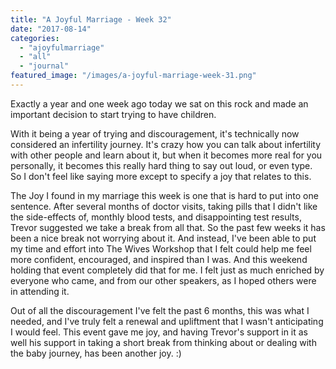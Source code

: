 ```yaml
---
title: "A Joyful Marriage - Week 32"
date: "2017-08-14"
categories: 
  - "ajoyfulmarriage"
  - "all"
  - "journal"
featured_image: "/images/a-joyful-marriage-week-31.png"
---
```


Exactly a year and one week ago today we sat on this rock and made an important decision to start trying to have children.

With it being a year of trying and discouragement, it's technically now considered an infertility journey. It's crazy how you can talk about infertility with other people and learn about it, but when it becomes more real for you personally, it becomes this really hard thing to say out loud, or even type. So I don't feel like saying more except to specify a joy that relates to this.

The Joy I found in my marriage this week is one that is hard to put into one sentence. After several months of doctor visits, taking pills that I didn't like the side-effects of, monthly blood tests, and disappointing test results, Trevor suggested we take a break from all that. So the past few weeks it has been a nice break not worrying about it. And instead, I've been able to put my time and effort into The Wives Workshop that I felt could help me feel more confident, encouraged, and inspired than I was. And this weekend holding that event completely did that for me. I felt just as much enriched by everyone who came, and from our other speakers, as I hoped others were in attending it.

Out of all the discouragement I've felt the past 6 months, this was what I needed, and I've truly felt a renewal and upliftment that I wasn't anticipating I would feel. This event gave me joy, and having Trevor's support in it as well his support in taking a short break from thinking about or dealing with the baby journey, has been another joy. :)
